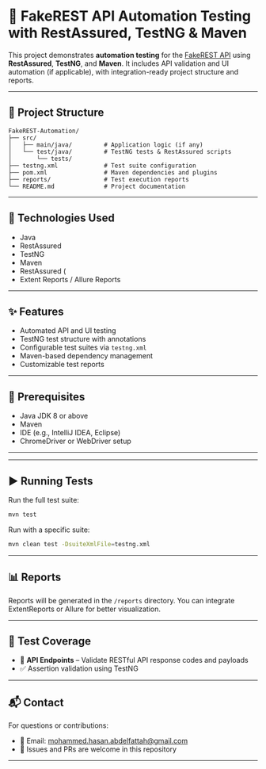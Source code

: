 # 🤖 FakeREST API Automation Testing with RestAssured, TestNG & Maven

This project demonstrates **automation testing** for the [FakeREST API](https://fakerestapi.azurewebsites.net/) using **RestAssured**, **TestNG**, and **Maven**. It includes API validation and UI automation (if applicable), with integration-ready project structure and reports.

---

## 📌 Project Structure

```
FakeREST-Automation/
├── src/
│   ├── main/java/         # Application logic (if any)
│   └── test/java/         # TestNG tests & RestAssured scripts
│       └── tests/
├── testng.xml             # Test suite configuration
├── pom.xml                # Maven dependencies and plugins
├── reports/               # Test execution reports
└── README.md              # Project documentation
```

---

## 🧰 Technologies Used

- Java
- RestAssured
- TestNG
- Maven
- RestAssured (
- Extent Reports / Allure Reports

---

## ✨ Features

- Automated API and UI testing
- TestNG test structure with annotations
- Configurable test suites via `testng.xml`
- Maven-based dependency management
- Customizable test reports

---

## 📝 Prerequisites

- Java JDK 8 or above
- Maven
- IDE (e.g., IntelliJ IDEA, Eclipse)
- ChromeDriver or WebDriver setup

---

---

## ▶️ Running Tests

Run the full test suite:

```bash
mvn test
```

Run with a specific suite:

```bash
mvn clean test -DsuiteXmlFile=testng.xml
```

---

## 📊 Reports

Reports will be generated in the `/reports` directory. You can integrate ExtentReports or Allure for better visualization.

---

## 🧪 Test Coverage

- 🔗 **API Endpoints** – Validate RESTful API response codes and payloads
- ✅ Assertion validation using TestNG

---

## 📬 Contact

For questions or contributions:

- 📧 Email: mohammed.hasan.abdelfattah@gmail.com
- 🐛 Issues and PRs are welcome in this repository

---


